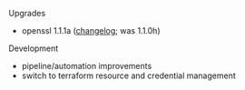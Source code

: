 Upgrades

 * openssl 1.1.1a ([changelog](https://www.openssl.org/news/changelog.html); was 1.1.0h)

Development

 * pipeline/automation improvements
 * switch to terraform resource and credential management
